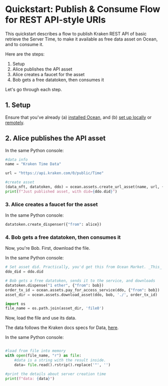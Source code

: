 <!--
Copyright 2023 Ocean Protocol Foundation
SPDX-License-Identifier: Apache-2.0
-->

# Quickstart: Publish & Consume Flow for REST API-style URIs

This quickstart describes a flow to publish Kraken REST API of basic retrieve the Server Time, to make it available as free data asset on Ocean, and to consume it.

Here are the steps:

1.  Setup
2.  Alice publishes the API asset
3.  Alice creates a faucet for the asset
4.  Bob gets a free datatoken, then consumes it

Let's go through each step.

## 1. Setup

Ensure that you've already (a) [installed Ocean](install.md), and (b) [set up locally](setup-local.md) or [remotely](setup-remote.md).

## 2. Alice publishes the API asset

In the same Python console:
```python
#data info
name = "Kraken Time Data"

url = "https://api.kraken.com/0/public/Time"

#create asset
(data_nft, datatoken, ddo) = ocean.assets.create_url_asset(name, url, {"from": alice})
print(f"Just published asset, with did={ddo.did}")
```

### 3. Alice creates a faucet for the asset

In the same Python console:
```python
datatoken.create_dispenser({"from": alice})
```

### 4. Bob gets a free datatoken, then consumes it

Now, you're Bob. First, download the file.

In the same Python console:
```python
# Set asset did. Practically, you'd get this from Ocean Market. _This_ example uses prior info.
ddo_did = ddo.did

# Bob gets a free datatoken, sends it to the service, and downloads
datatoken.dispense("1 ether", {"from": bob})
order_tx_id = ocean.assets.pay_for_access_service(ddo, {"from": bob})
asset_dir = ocean.assets.download_asset(ddo, bob, './', order_tx_id)

import os
file_name = os.path.join(asset_dir, 'file0')
```

Now, load the file and use its data.

The data follows the Kraken docs specs for Data, [here](https://docs.kraken.com/rest/#section/Example-API-Clients).

In the same Python console:
```python

#load from file into memory
with open(file_name, "r") as file:
    #data is a string with the result inside.
    data= file.read().rstrip().replace('"', '')

#print the details about server creation time
print(f"data: {data}")
```

